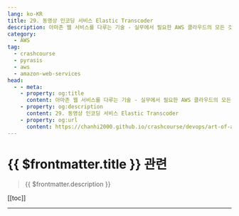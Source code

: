 ```yaml
---
lang: ko-KR
title: 29. 동영상 인코딩 서비스 Elastic Transcoder
description: 아마존 웹 서비스를 다루는 기술 - 실무에서 필요한 AWS 클라우드의 모든 것! > 29. 동영상 인코딩 서비스 Elastic Transcoder
category:
  - AWS
tag: 
  - crashcourse
  - pyrasis
  - aws 
  - amazon-web-services
head:
  - - meta:
    - property: og:title
      content: 아마존 웹 서비스를 다루는 기술 - 실무에서 필요한 AWS 클라우드의 모든 것! > 29. 동영상 인코딩 서비스 Elastic Transcoder
    - property: og:description
      content: 29. 동영상 인코딩 서비스 Elastic Transcoder
    - property: og:url
      content: https://chanhi2000.github.io/crashcourse/devops/art-of-aws/29.html
---
```


# {{ $frontmatter.title }} 관련

> {{ $frontmatter.description }}

[[toc]]

---

<TagLinks />